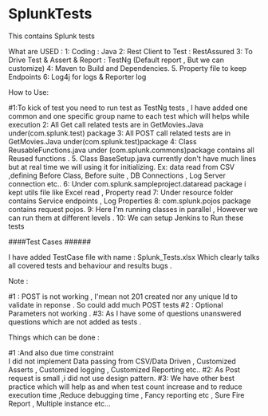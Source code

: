 # SplunkTests
This contains Splunk tests

What are USED : 
1: Coding : Java
2: Rest Client to Test : RestAssured 
3: To Drive Test & Assert & Report : TestNg (Default report , But we can customize)
4: Maven to Build and Dependencies.
5. Property file to keep Endpoints
6: Log4j for logs & Reporter log 


How to Use:

#1:To kick of test you need to run test as TestNg tests , I have added one common and one specific group name to each test which will helps while execution 
2: All Get call related tests are in GetMovies.Java under(com.splunk.test) package
3: All POST call related tests are in GetMovies.Java under(com.splunk.test)package
4: Class ReusableFunctions.java under (com.splunk.commons)package contains all Reused functions . 
5. Class BaseSetup.java currently don't have much lines but at real time we will using it for initializing. Ex: data read from CSV ,defining Before Class, Before suite , DB Connections , Log Server connection etc..
6: Under com.splunk.sampleproject.dataread package i kept utils file like Excel read , Property read 
7: Under resource folder contains Service endpoints , Log Properties 
8: com.splunk.pojos package contains request pojos.
9: Here I'm running classes in parallel , However we can run them at different levels . 
10: We can setup Jenkins to Run these tests


####Test Cases ######

I have added TestCase file with name : Splunk_Tests.xlsx Which clearly talks all covered tests and behaviour and results bugs .


Note :

#1 : POST is not working , I'mean not 201 created nor any unique Id to validate in reponse . So could add much POST tests
#2 : Optional Parameters not working . 
#3: As I have some of questions unanswered questions which are not added as tests . 

Things which can be done : 

#1 :And also due time constraint  
   I did not implement Data passing from CSV/Data Driven , Customized Asserts , Customized logging , Customized Reporting etc.. 
   #2: As Post request is small ,i did not use design pattern. 
#3: We have other best practice which will help as and when test count increase and to reduce execution time ,Reduce debugging time , Fancy reporting etc , Sure Fire Report , Multiple instance etc... 
